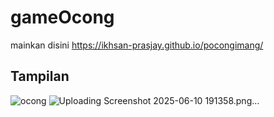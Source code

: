 # gameOcong
mainkan disini
https://ikhsan-prasjay.github.io/pocongimang/

## Tampilan 
![ocong](https://github.com/user-attachments/assets/77c66978-f02b-472f-a2ab-72b2c30866cf)
![Uploading Screenshot 2025-06-10 191358.png…]()
